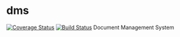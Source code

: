 # dms
[![Coverage Status](https://coveralls.io/repos/github/andela-oaladeusi/dms/badge.svg?branch=staging)](https://coveralls.io/github/andela-oaladeusi/dms?branch=staging) [![Build Status](https://travis-ci.org/andela-oaladeusi/dms.svg?branch=master)](https://travis-ci.org/andela-oaladeusi/dms)
Document Management System
